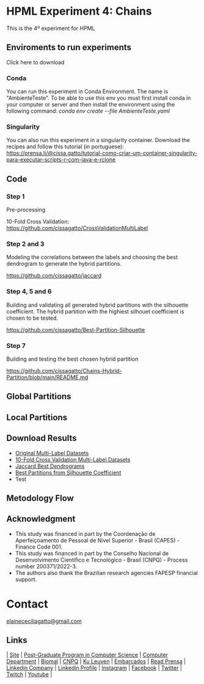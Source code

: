 # HPML Experiment 4: Chains
This is the 4º experiment for HPML

## Enviroments to run experiments
Click here to download 

### Conda
You can run this experiment in Conda Environment. The name is "AmbienteTeste". To be able to use this env you must first install conda in your computer or server and then install the environment using the following command: *conda env create --file AmbienteTeste.yaml*

### Singularity
You can also run this experiment in a singularity container. Download the recipes and follow this tutorial (in portuguese): https://prensa.li/@cissa.gatto/tutorial-como-criar-um-container-singularity-para-executar-scripts-r-com-java-e-rclone

## Code

### Step 1

Pre-processing

10-Fold Cross Validation: https://github.com/cissagatto/CrossValidationMultiLabel

### Step 2 and 3

Modeling the correlations between the labels and choosing the best dendrogram to generate the hybrid partitions.

https://github.com/cissagatto/jaccard

### Step 4, 5 and 6

Building and validating all generated hybrid partitions with the silhouette coefficient. The hybrid partition with the highiest silhouet coefficient is chosen to be tested.

https://github.com/cissagatto/Best-Partition-Silhouette

### Step 7

Building and testing the best chosen hybrid partition

https://github.com/cissagatto/Chains-Hybrid-Partition/blob/main/README.md


## Global Partitions


## Local Partitions



## Download Results
- [Original Multi-Label Datasets](https://cometa.ujaen.es/datasets/)
- [10-Fold Cross Validation Multi-Label Datasets](https://www.4shared.com/s/dYpGZWzjQ)
- [Jaccard Best Dendrograms](https://www.4shared.com/folder/wVsBXIT5/1-Jaccard-Best-Dendrograms.html)
- [Best Partitions from Silhouette Coefficient](https://www.4shared.com/folder/ucwVLJIg/2-Best-Partitions-Silhouette.html)
- Test

## Metodology Flow


## Acknowledgment
- This study was financed in part by the Coordenação de Aperfeiçoamento de Pessoal de Nível Superior - Brasil (CAPES) - Finance Code 001.
- This study was financed in part by the Conselho Nacional de Desenvolvimento Científico e Tecnológico - Brasil (CNPQ) - Process number 200371/2022-3.
- The authors also thank the Brazilian research agencies FAPESP financial support.

# Contact
elainececiliagatto@gmail.com

## Links

| [Site](https://sites.google.com/view/professor-cissa-gatto) | [Post-Graduate Program in Computer Science](http://ppgcc.dc.ufscar.br/pt-br) | [Computer Department](https://site.dc.ufscar.br/) |  [Biomal](http://www.biomal.ufscar.br/) | [CNPQ](https://www.gov.br/cnpq/pt-br) | [Ku Leuven](https://kulak.kuleuven.be/) | [Embarcados](https://www.embarcados.com.br/author/cissa/) | [Read Prensa](https://prensa.li/@cissa.gatto/) | [Linkedin Company](https://www.linkedin.com/company/27241216) | [Linkedin Profile](https://www.linkedin.com/in/elainececiliagatto/) | [Instagram](https://www.instagram.com/cissagatto) | [Facebook](https://www.facebook.com/cissagatto) | [Twitter](https://twitter.com/cissagatto) | [Twitch](https://www.twitch.tv/cissagatto) | [Youtube](https://www.youtube.com/CissaGatto) |

